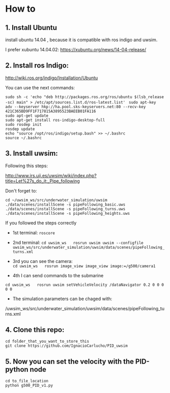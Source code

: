 # How to


## 1. Install Ubuntu

install ubuntu 14.04 , because it is compatible with ros indigo and uwsim. 

I prefer xubuntu 14.04.02:
https://xubuntu.org/news/14-04-release/

## 2. Install ros Indigo:

http://wiki.ros.org/indigo/Installation/Ubuntu

You can use the next commands: 

`sudo sh -c 'echo "deb http://packages.ros.org/ros/ubuntu $(lsb_release -sc) main" > /etc/apt/sources.list.d/ros-latest.list' `
`sudo apt-key adv --keyserver hkp://ha.pool.sks-keyservers.net:80 --recv-key 421C365BD9FF1F717815A3895523BAEEB01FA116`  
`sudo apt-get update`  
`sudo apt-get install ros-indigo-desktop-full`  
`sudo rosdep init`  
`rosdep update`  
`echo "source /opt/ros/indigo/setup.bash" >> ~/.bashrc`  
`source ~/.bashrc`  


## 3. Install uwsim: 

Following this steps: 

http://www.irs.uji.es/uwsim/wiki/index.php?title=Let%27s_do_it:_Pipe_following

Don't forget to: 

`cd ~/uwsim_ws/src/underwater_simulation/uwsim`  
`./data/scenes/installScene -s pipeFollowing_basic.uws`   
`./data/scenes/installScene -s pipeFollowing_turns.uws`  
`./data/scenes/installScene -s pipeFollowing_heights.uws`  



If you followed the steps correctly


- 1st terminal: 
 `roscore`

- 2nd terminal: 
 `cd uwsim_ws  
 rosrun uwsim uwsim --configfile uwsim_ws/src/underwater_simulation/uwsim/data/scenes/pipeFollowing_turns.xml`

- 3rd you can see the camera:  
`cd uwsim_ws  
rosrun image_view image_view image:=/g500/camera1`  

- 4th I can send commands to the submarine

`cd uwsim_ws  
rosrun uwsim setVehicleVelocity /dataNavigator 0.2 0 0 0 0 0`  

- The simulation parameters can be chaged with:

/uwsim_ws/src/underwater_simulation/uwsim/data/scenes/pipeFollowing_turns.xml


## 4. Clone this repo:

`cd folder_that_you_want_to_store_this`  
`git clone https://github.com/IgnacioCarlucho/PID_uwsim`   

## 5. Now you can set the velocity with the PID-python node

`cd to_file_location`  
`python g500_PID_v1.py`  





